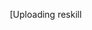 [Uploading reskill<!DOCTYPE html>
<html lang="en">
<head>
    <meta charset="UTF-8">
    <meta name="viewport" content="width=device-width, initial-scale=1.0">
    <title>Reskilling for the AI Economy</title>
    <style>
        * {
            margin: 0;
            padding: 0;
            box-sizing: border-box;
        }
        
        body {
            font-family: 'Georgia', serif;
            line-height: 1.6;
            color: #333;
            background: linear-gradient(135deg, #f5f7fa 0%, #c3cfe2 100%);
            padding: 20px;
        }
        
        .book-container {
            max-width: 1200px;
            margin: 0 auto;
            background: white;
            border-radius: 15px;
            box-shadow: 0 20px 40px rgba(0,0,0,0.1);
            overflow: hidden;
        }
        
        .cover {
            background: linear-gradient(135deg, #667eea 0%, #764ba2 100%);
            color: white;
            padding: 60px 40px;
            text-align: center;
            position: relative;
            overflow: hidden;
        }
        
        .cover::before {
            content: '';
            position: absolute;
            top: -50%;
            left: -50%;
            width: 200%;
            height: 200%;
            background: url('data:image/svg+xml,<svg xmlns="http://www.w3.org/2000/svg" viewBox="0 0 100 100"><defs><pattern id="circuit" patternUnits="userSpaceOnUse" width="20" height="20"><circle cx="10" cy="10" r="1" fill="rgba(255,255,255,0.1)"/><line x1="0" y1="10" x2="20" y2="10" stroke="rgba(255,255,255,0.05)" stroke-width="0.5"/><line x1="10" y1="0" x2="10" y2="20" stroke="rgba(255,255,255,0.05)" stroke-width="0.5"/></pattern></defs><rect width="100" height="100" fill="url(%23circuit)"/></svg>') repeat;
            animation: float 20s ease-in-out infinite;
        }
        
        @keyframes float {
            0%, 100% { transform: translateY(0px); }
            50% { transform: translateY(-20px); }
        }
        
        .cover h1 {
            font-size: 3.5em;
            margin-bottom: 20px;
            font-weight: bold;
            position: relative;
            z-index: 2;
        }
        
        .cover h2 {
            font-size: 1.8em;
            margin-bottom: 30px;
            opacity: 0.9;
            position: relative;
            z-index: 2;
        }
        
        .cover .author {
            font-size: 1.3em;
            margin-top: 40px;
            position: relative;
            z-index: 2;
        }
        
        .content {
            padding: 40px;
        }
        
        .toc {
            background: #f8f9fa;
            padding: 30px;
            border-radius: 10px;
            margin-bottom: 40px;
        }
        
        .toc h2 {
            color: #667eea;
            margin-bottom: 20px;
            font-size: 2em;
        }
        
        .toc ul {
            list-style: none;
        }
        
        .toc li {
            padding: 10px 0;
            border-bottom: 1px solid #e9ecef;
            font-size: 1.1em;
        }
        
        .chapter {
            margin-bottom: 60px;
            page-break-before: always;
        }
        
        .chapter-header {
            background: linear-gradient(135deg, #667eea 0%, #764ba2 100%);
            color: white;
            padding: 30px;
            border-radius: 10px;
            margin-bottom: 30px;
            position: relative;
            overflow: hidden;
        }
        
        .chapter-number {
            font-size: 1.2em;
            opacity: 0.8;
            margin-bottom: 10px;
        }
        
        .chapter-title {
            font-size: 2.5em;
            font-weight: bold;
            margin-bottom: 15px;
        }
        
        .chapter-subtitle {
            font-size: 1.3em;
            opacity: 0.9;
        }
        
        .section {
            margin-bottom: 40px;
        }
        
        .section h3 {
            color: #667eea;
            font-size: 1.8em;
            margin-bottom: 20px;
            border-left: 4px solid #667eea;
            padding-left: 20px;
        }
        
        .section h4 {
            color: #764ba2;
            font-size: 1.4em;
            margin-bottom: 15px;
            margin-top: 25px;
        }
        
        .highlight-box {
            background: linear-gradient(135deg, #f093fb 0%, #f5576c 100%);
            color: white;
            padding: 25px;
            border-radius: 10px;
            margin: 25px 0;
            box-shadow: 0 10px 20px rgba(0,0,0,0.1);
        }
        
        .stat-card {
            background: white;
            padding: 25px;
            border-radius: 10px;
            box-shadow: 0 5px 15px rgba(0,0,0,0.1);
            margin: 20px 0;
            border-left: 5px solid #667eea;
        }
        
        .stat-number {
            font-size: 2.5em;
            font-weight: bold;
            color: #667eea;
            margin-bottom: 10px;
        }
        
        .stats-grid {
            display: grid;
            grid-template-columns: repeat(auto-fit, minmax(250px, 1fr));
            gap: 20px;
            margin: 30px 0;
        }
        
        .image-placeholder {
            background: linear-gradient(135deg, #a8edea 0%, #fed6e3 100%);
            border-radius: 10px;
            padding: 40px;
            text-align: center;
            color: #666;
            margin: 25px 0;
            border: 2px dashed #ccc;
        }
        
        .case-study {
            background: #f8f9fa;
            padding: 25px;
            border-radius: 10px;
            border-left: 5px solid #28a745;
            margin: 25px 0;
        }
        
        .case-study h4 {
            color: #28a745;
            margin-bottom: 15px;
        }
        
        .framework-box {
            background: linear-gradient(135deg, #ffecd2 0%, #fcb69f 100%);
            padding: 30px;
            border-radius: 15px;
            margin: 30px 0;
            position: relative;
        }
        
        .framework-title {
            font-size: 1.6em;
            font-weight: bold;
            color: #8b4513;
            margin-bottom: 20px;
            text-align: center;
        }
        
        .framework-steps {
            display: grid;
            grid-template-columns: repeat(auto-fit, minmax(200px, 1fr));
            gap: 20px;
            margin-top: 20px;
        }
        
        .framework-step {
            background: white;
            padding: 20px;
            border-radius: 10px;
            text-align: center;
            box-shadow: 0 5px 10px rgba(0,0,0,0.1);
        }
        
        .framework-step h5 {
            color: #667eea;
            margin-bottom: 10px;
            font-size: 1.2em;
        }
        
        .industry-grid {
            display: grid;
            grid-template-columns: repeat(auto-fit, minmax(300px, 1fr));
            gap: 25px;
            margin: 30px 0;
        }
        
        .industry-card {
            background: white;
            padding: 25px;
            border-radius: 15px;
            box-shadow: 0 10px 20px rgba(0,0,0,0.1);
            border-top: 5px solid;
            transition: transform 0.3s ease;
        }
        
        .industry-card:hover {
            transform: translateY(-5px);
        }
        
        .industry-card.high { border-top-color: #28a745; }
        .industry-card.medium { border-top-color: #ffc107; }
        .industry-card.low { border-top-color: #dc3545; }
        
        .industry-title {
            font-size: 1.4em;
            font-weight: bold;
            margin-bottom: 15px;
        }
        
        .adoption-level {
            display: inline-block;
            padding: 5px 15px;
            border-radius: 20px;
            color: white;
            font-size: 0.9em;
            font-weight: bold;
            margin-bottom: 15px;
        }
        
        .adoption-high { background: #28a745; }
        .adoption-medium { background: #ffc107; }
        .adoption-low { background: #dc3545; }
        
        .progress-bar {
            width: 100%;
            height: 10px;
            background: #e9ecef;
            border-radius: 5px;
            overflow: hidden;
            margin: 10px 0;
        }
        
        .progress-fill {
            height: 100%;
            background: linear-gradient(135deg, #667eea 0%, #764ba2 100%);
            border-radius: 5px;
            transition: width 0.3s ease;
        }
        
        .quote {
            font-style: italic;
            font-size: 1.2em;
            color: #666;
            border-left: 4px solid #667eea;
            padding-left: 20px;
            margin: 25px 0;
        }
        
        p {
            margin-bottom: 15px;
            text-align: justify;
        }
        
        @media (max-width: 768px) {
            .cover h1 { font-size: 2.5em; }
            .cover h2 { font-size: 1.4em; }
            .chapter-title { font-size: 2em; }
            .content { padding: 20px; }
            .stats-grid { grid-template-columns: 1fr; }
            .framework-steps { grid-template-columns: 1fr; }
            .industry-grid { grid-template-columns: 1fr; }
        }
    </style>
</head>
<body>
    <div class="book-container">
        <!-- Cover Page -->
        <div class="cover">
            <h1>Reskilling for the AI Economy</h1>
            <h2>How Organizations and Individuals Can Thrive Through Learning, Unlearning, and Relearning</h2>
            <div class="author">
                <strong>Author:</strong> Manus AI<br>
                <strong>Publication Year:</strong> 2025<br>
                <strong>Edition:</strong> Updated and Expanded
            </div>
        </div>

        <div class="content">
            <!-- Table of Contents -->
            <div class="toc">
                <h2>📚 Table of Contents</h2>
                <ul>
                    <li><strong>Foreword</strong> - The AI Workforce Revolution</li>
                    <li><strong>Chapter 1:</strong> The AI Workforce Revolution - Understanding the Transformation</li>
                    <li><strong>Chapter 2:</strong> The Learning, Unlearning, Relearning Framework for AI</li>
                    <li><strong>Chapter 3:</strong> Industry-Specific AI Transformation and Reskilling Needs</li>
                    <li><strong>Chapter 4:</strong> Individual Reskilling Strategies - Taking Control of Your Career</li>
                </ul>
            </div>

            <!-- Foreword -->
            <div class="chapter">
                <div class="chapter-header">
                    <div class="chapter-number">FOREWORD</div>
                    <div class="chapter-title">The AI Workforce Revolution</div>
                    <div class="chapter-subtitle">Embracing Unprecedented Change</div>
                </div>

                <div class="highlight-box">
                    <h3>🚀 Key Insight</h3>
                    <p><strong>The world of work is undergoing its most profound transformation since the Industrial Revolution.</strong> AI has moved from science fiction to an integral part of our daily professional lives.</p>
                </div>

                <div class="stats-grid">
                    <div class="stat-card">
                        <div class="stat-number">56%</div>
                        <p><strong>Wage Premium</strong> for workers with AI skills (up from 25% just one year earlier)</p>
                    </div>
                    <div class="stat-card">
                        <div class="stat-number">66%</div>
                        <p><strong>Faster Change Rate</strong> in skills for AI-exposed jobs compared to last year</p>
                    </div>
                    <div class="stat-card">
                        <div class="stat-number">30%</div>
                        <p><strong>Of Work Hours</strong> could be automated by 2030 according to McKinsey</p>
                    </div>
                    <div class="stat-card">
                        <div class="stat-number">12M</div>
                        <p><strong>Occupational Transitions</strong> may be needed by 2030 in the US</p>
                    </div>
                </div>

                <div class="image-placeholder">
                    <h4>📊 Suggested Visualization</h4>
                    <p><strong>AI Impact Timeline Graph</strong><br>
                    Show the acceleration of AI adoption from 2020-2030 with key milestones and workforce impact predictions</p>
                </div>

                <p>The transformation brings both unprecedented opportunities and significant challenges. While headlines often focus on fears of job displacement, the reality emerging from the latest research is far more nuanced and, ultimately, more optimistic. The 2025 PwC Global AI Jobs Barometer reveals that job numbers and wages are actually growing in virtually every AI-exposed occupation, including those most susceptible to automation.</p>

                <div class="quote">
                    "Rather than simply replacing human workers, AI is creating new forms of value and new opportunities for those prepared to embrace the change."
                </div>

                <p>However, this optimistic outlook comes with a crucial caveat: the benefits of AI transformation are not automatically distributed. They accrue to those who are prepared, skilled, and adaptable.</p>

                <div class="highlight-box">
                    <h3>⚡ The Urgency Factor</h3>
                    <p>McKinsey projects that by 2030, AI could contribute to the creation of <strong>20 to 50 million new jobs globally</strong>. The question is not whether change is coming—it is already here. The question is whether we will be prepared to harness this transformation for human flourishing.</p>
                </div>

                <div class="framework-box">
                    <div class="framework-title">🎯 Fundamental Mindset Shifts Required</div>
                    <div class="framework-steps">
                        <div class="framework-step">
                            <h5>Jobs → Skills</h5>
                            <p>From fixed job entities to dynamic skill collections</p>
                        </div>
                        <div class="framework-step">
                            <h5>Early Learning → Lifelong Learning</h5>
                            <p>Continuous, ongoing process throughout career</p>
                        </div>
                        <div class="framework-step">
                            <h5>Threat → Amplifier</h5>
                            <p>AI as a powerful amplifier of human capabilities</p>
                        </div>
                    </div>
                </div>
            </div>

            <!-- Chapter 1 -->
            <div class="chapter">
                <div class="chapter-header">
                    <div class="chapter-number">CHAPTER 1</div>
                    <div class="chapter-title">The AI Workforce Revolution</div>
                    <div class="chapter-subtitle">Understanding the Transformation</div>
                </div>

                <div class="case-study">
                    <h4>💼 Real-World Case Study: Sarah Chen</h4>
                    <p><strong>Financial Analyst at Mid-Sized Investment Firm</strong></p>
                    <p>Sarah's morning routine illustrates the quiet revolution taking place in workplaces worldwide. Her AI-powered analytics dashboard processes overnight market data, identifies trends, and flags opportunities. What once required hours now takes minutes, elevating her role to focus on higher-value activities: interpreting complex signals, building client relationships, and developing strategic recommendations.</p>
                </div>

                <div class="section">
                    <h3>📈 The Reality of AI's Employment Impact</h3>
                    
                    <div class="image-placeholder">
                        <h4>📊 Suggested Visualization</h4>
                        <p><strong>AI Employment Impact Chart</strong><br>
                        Bar chart showing job growth vs. wage premiums across AI-exposed occupations</p>
                    </div>

                    <p>Contrary to dystopian predictions of mass unemployment, the latest research reveals a more nuanced and ultimately optimistic reality. The 2025 PwC Global AI Jobs Barometer found that job numbers and wages are growing in virtually every AI-exposed occupation, including those most susceptible to automation.</p>

                    <div class="stats-grid">
                        <div class="stat-card">
                            <div class="stat-number">3x</div>
                            <p><strong>Higher Revenue Growth</strong> per employee in high AI adoption industries</p>
                        </div>
                        <div class="stat-card">
                            <div class="stat-number">14x</div>
                            <p><strong>More Likely</strong> for lower-wage workers to need occupation changes</p>
                        </div>
                        <div class="stat-card">
                            <div class="stat-number">1.5x</div>
                            <p><strong>More Likely</strong> for women to need new occupations than men</p>
                        </div>
                    </div>
                </div>

                <div class="section">
                    <h3>🎯 Understanding the Transformation Spectrum</h3>
                    
                    <div class="framework-box">
                        <div class="framework-title">AI Impact Transformation Levels</div>
                        <div class="framework-steps">
                            <div class="framework-step">
                                <h5>Minimal Transformation</h5>
                                <p>Complex human interactions, creative problem-solving, unpredictable physical tasks</p>
                                <div class="progress-bar">
                                    <div class="progress-fill" style="width: 20%;"></div>
                                </div>
                            </div>
                            <div class="framework-step">
                                <h5>Moderate Transformation</h5>
                                <p>AI automates some tasks while augmenting human capabilities in others</p>
                                <div class="progress-bar">
                                    <div class="progress-fill" style="width: 60%;"></div>
                                </div>
                            </div>
                            <div class="framework-step">
                                <h5>High Transformation</h5>
                                <p>Significant portion of tasks can be automated, requiring new skill sets</p>
                                <div class="progress-bar">
                                    <div class="progress-fill" style="width: 90%;"></div>
                                </div>
                            </div>
                        </div>
                    </div>

                    <div class="image-placeholder">
                        <h4>📊 Suggested Visualization</h4>
                        <p><strong>Transformation Spectrum Diagram</strong><br>
                        Visual spectrum showing job categories from minimal to high transformation with examples</p>
                    </div>
                </div>

                <div class="section">
                    <h3>🧠 The Skills Revolution</h3>
                    
                    <div class="highlight-box">
                        <h3>⚡ Critical Insight</h3>
                        <p>Skills in AI-exposed jobs are changing <strong>66% faster</strong> than they were just one year ago. The traditional model of acquiring skills once for decades is no longer viable.</p>
                    </div>

                    <div class="framework-box">
                        <div class="framework-title">Three Categories of Valuable AI-Economy Skills</div>
                        <div class="framework-steps">
                            <div class="framework-step">
                                <h5>🎨 Distinctly Human Skills</h5>
                                <p>Creativity, emotional intelligence, complex problem-solving, ethical reasoning, interpersonal communication</p>
                            </div>
                            <div class="framework-step">
                                <h5>🔧 Technical AI Skills</h5>
                                <p>Working with AI tools, understanding capabilities/limitations, AI literacy, programming, data science</p>
                            </div>
                            <div class="framework-step">
                                <h5>🤝 Hybrid Collaboration Skills</h5>
                                <p>Prompting AI systems, interpreting outputs, combining AI insights with human judgment</p>
                            </div>
                        </div>
                    </div>
                </div>

                <div class="section">
                    <h3>🏭 Industry-Specific Transformation Patterns</h3>
                    
                    <div class="image-placeholder">
                        <h4>📊 Suggested Visualization</h4>
                        <p><strong>Industry AI Adoption Heatmap</strong><br>
                        Color-coded matrix showing AI investment intensity vs. expected workflow changes by industry</p>
                    </div>

                    <div class="industry-grid">
                        <div class="industry-card high">
                            <div class="industry-title">🏥 Healthcare</div>
                            <div class="adoption-level adoption-high">High Adoption</div>
                            <p>Top 25% AI spender, leading in diagnostic assistance, drug discovery, personalized treatment planning</p>
                            <div class="progress-bar">
                                <div class="progress-fill" style="width: 85%;"></div>
                            </div>
                        </div>
                        
                        <div class="industry-card high">
                            <div class="industry-title">💻 Technology</div>
                            <div class="adoption-level adoption-high">High Adoption</div>
                            <p>Second-highest AI investment intensity, but only 50% expect significant workflow changes</p>
                            <div class="progress-bar">
                                <div class="progress-fill" style="width: 80%;"></div>
                            </div>
                        </div>
                        
                        <div class="industry-card medium">
                            <div class="industry-title">🏦 Financial Services</div>
                            <div class="adoption-level adoption-medium">Moderate Adoption</div>
                            <p>Regulatory constraints and legacy systems slow adoption despite high potential</p>
                            <div class="progress-bar">
                                <div class="progress-fill" style="width: 45%;"></div>
                            </div>
                        </div>
                        
                        <div class="industry-card low">
                            <div class="industry-title">🛒 Retail & Consumer Goods</div>
                            <div class="adoption-level adoption-low">Low Adoption</div>
                            <p>Second-highest value potential but only 7% in top AI spending quartile</p>
                            <div class="progress-bar">
                                <div class="progress-fill" style="width: 25%;"></div>
                            </div>
                        </div>
                    </div>
                </div>

                <div class="section">
                    <h3>📊 The AI Maturity Challenge</h3>
                    
                    <div class="stats-grid">
                        <div class="stat-card">
                            <div class="stat-number">1%</div>
                            <p><strong>Mature AI Rollouts</strong> according to C-suite respondents</p>
                        </div>
                        <div class="stat-card">
                            <div class="stat-number">39%</div>
                            <p><strong>Emerging Stage</strong> AI initiatives</p>
                        </div>
                        <div class="stat-card">
                            <div class="stat-number">31%</div>
                            <p><strong>Developing Stage</strong> AI programs</p>
                        </div>
                        <div class="stat-card">
                            <div class="stat-number">71%</div>
                            <p><strong>Cross-industry Average</strong> employee trust in AI safety</p>
                        </div>
                    </div>

                    <div class="image-placeholder">
                        <h4>📊 Suggested Visualization</h4>
                        <p><strong>AI Maturity Pyramid</strong><br>
                        Hierarchical diagram showing the distribution of organizations across maturity levels</p>
                    </div>
                </div>

                <div class="section">
                    <h3>🎯 The Imperative for Action</h3>
                    
                    <div class="highlight-box">
                        <h3>🚨 Call to Action</h3>
                        <p>AI transformation is not a future possibility but a current reality. Those who act proactively to develop AI-relevant skills will be well-positioned to benefit. Those who delay may find themselves increasingly disadvantaged.</p>
                    </div>

                    <div class="framework-box">
                        <div class="framework-title">Action Requirements by Stakeholder</div>
                        <div class="framework-steps">
                            <div class="framework-step">
                                <h5>👤 Individuals</h5>
                                <p>Continuous learning, AI literacy, growth mindset, human skill cultivation</p>
                            </div>
                            <div class="framework-step">
                                <h5>🏢 Organizations</h5>
                                <p>Comprehensive AI strategies, employee training, augmentation-focused implementation</p>
                            </div>
                            <div class="framework-step">
                                <h5>🏛️ Policymakers</h5>
                                <p>Updated curricula, adult reskilling pathways, equitable benefit distribution</p>
                            </div>
                        </div>
                    </div>
                </div>
            </div>

            <!-- Chapter 2 -->
            <div class="chapter">
                <div class="chapter-header">
                    <div class="chapter-number">CHAPTER 2</div>
                    <div class="chapter-title">The Learning, Unlearning, Relearning Framework</div>
                    <div class="chapter-subtitle">Adaptive Strategies for AI Integration</div>
                </div>

                <div class="case-study">
                    <h4>💼 Transformation Story: Marcus Rodriguez</h4>
                    <p><strong>Marketing Manager's AI Journey</strong></p>
                    <p>After 15 years of successful marketing management, Marcus faced an AI-powered customer analytics platform with skepticism and anxiety. His career was built on intuition and experience. Six months later, through deliberate learning, unlearning, and relearning, Marcus was promoted to lead an AI-enhanced marketing strategy team.</p>
                </div>

                <div class="section">
                    <h3>🧩 The AI-Specific Learning Challenge</h3>
                    
                    <div class="image-placeholder">
                        <h4>📊 Suggested Visualization</h4>
                        <p><strong>Traditional vs. AI-Era Learning Comparison</strong><br>
                        Side-by-side comparison showing the differences in learning approaches, pace, and requirements</p>
                    </div>

                    <div class="framework-box">
                        <div class="framework-title">Key Differences in AI-Era Learning</div>
                        <div class="framework-steps">
                            <div class="framework-step">
                                <h5>⚡ Unprecedented Pace</h5>
                                <p>Skills changing 66% faster than before - continuous learning imperative</p>
                            </div>
                            <div class="framework-step">
                                <h5>🌊 Comfort with Ambiguity</h5>
                                <p>AI systems can produce unexpected results - judgment required</p>
                            </div>
                            <div class="framework-step">
                                <h5>🔄 Interdisciplinary Nature</h5>
                                <p>Requires technical skills + domain expertise + ethics + psychology</p>
                            </div>
                        </div>
                    </div>

                    <div class="stats-grid">
                        <div class="stat-card">
                            <div class="stat-number">3</div>
                            <p><strong>Skill Categories</strong> essential for AI economy success</p>
                        </div>
                        <div class="stat-card">
                            <div class="stat-number">66%</div>
                            <p><strong>Faster Skill Change</strong> in AI-exposed jobs vs. previous year</p>
                        </div>
                    </div>
                </div>

                <div class="section">
                    <h3>📚 Learning: Three Skill Categories</h3>
                    
                    <div class="framework-box">
                        <div class="framework-title">Essential AI-Economy Skills Framework</div>
                        <div class="framework-steps">
                            <div class="framework-step">
                                <h5>🔧 Technical AI Skills</h5>
                                <p>• AI literacy and understanding<br>
                                • Effective prompting<br>
                                • Output interpretation<br>
                                • Bias recognition</p>
                            </div>
                            <div class="framework-step">
                                <h5>🎨 Enhanced Human Skills</h5>
                                <p>• Creative problem-solving<br>
                                • Emotional intelligence<br>
                                • Ethical reasoning<br>
                                • Strategic thinking</p>
                            </div>
                            <div class="framework-step">
                                <h5>🤝 Hybrid Collaboration Skills</h5>
                                <p>• Task delegation to AI<br>
                                • Output validation<br>
                                • Human-AI workflow management<br>
                                • Insight combination</p>ing_ai_book _Part 1.html…]()
